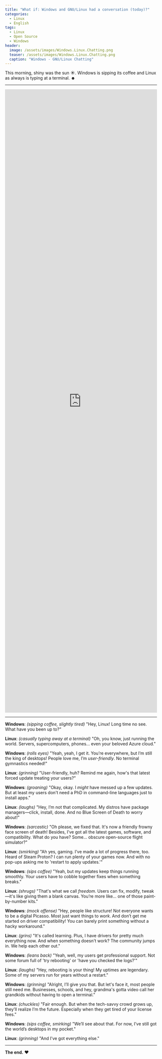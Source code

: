 ```yaml
---
title: "What if: Windows and GNU/Linux had a conversation (today)?"
categories:
  - Linux
  - English
tags:
  - Linux
  - Open Source
  - Windows
header:
  image: /assets/images/Windows.Linux.Chatting.png
  teaser: /assets/images/Windows.Linux.Chatting.png
  caption: "Windows - GNU/Linux Chatting"
---
```


This morning, shiny was the sun ☀. Windows is sipping its coffee and Linux as always is typing at a terminal. ☻

---

<iframe src="https://www.linkedin.com/embed/feed/update/urn:li:ugcPost:7244422070447595520" height="2057" width="504" frameborder="0" allowfullscreen="" title="Embedded post"></iframe>

---

**Windows**: *(sipping coffee, slightly tired)* "Hey, Linux! Long time no see. What have you been up to?"

**Linux**: *(casually typing away at a terminal)* "Oh, you know, just running the world. Servers, supercomputers, phones… even your beloved Azure cloud."

**Windows**: *(rolls eyes)* "Yeah, yeah, I get it. You’re everywhere, but I’m still the king of desktops! People love me, I’m *user-friendly*. No terminal gymnastics needed!"

**Linux**: *(grinning)* "User-friendly, huh? Remind me again, how's that latest forced update treating your users?"

**Windows**: *(groaning)* "Okay, okay. I *might* have messed up a few updates. But at least my users don't need a PhD in command-line languages just to install apps."

**Linux**: *(laughs)* "Hey, I’m not that complicated. My distros have package managers—click, install, done. And no Blue Screen of Death to worry about!"

**Windows**: *(sarcastic)* "Oh please, we fixed that. It's now a friendly frowny face screen of death! Besides, I’ve got all the latest games, software, and compatibility. What do you have? Some... obscure open-source flight simulator?"

**Linux**: *(smirking)* "Ah yes, gaming. I’ve made a lot of progress there, too. Heard of Steam Proton? I can run plenty of your games now. And with no pop-ups asking me to 'restart to apply updates.'"

**Windows**: *(sips coffee)* "Yeah, but my updates keep things running smoothly. Your users have to cobble together fixes when something breaks."

**Linux**: *(shrugs)* "That's what we call *freedom*. Users can fix, modify, tweak—it's like giving them a blank canvas. You’re more like... one of those paint-by-number kits."

**Windows**: *(mock offense)* "Hey, people like structure! Not everyone wants to be a digital Picasso. Most just want things to *work*. And don’t get me started on driver compatibility! You can barely print something without a hacky workaround."

**Linux**: *(grins)* "It's called learning. Plus, I have drivers for pretty much everything now. And when something doesn't work? The community jumps in. We help each other out."

**Windows**: *(leans back)* "Yeah, well, my users get professional support. Not some forum full of 'try rebooting' or 'have you checked the logs?'"

**Linux**: *(laughs)* "Hey, rebooting is your thing! My uptimes are legendary. Some of my servers run for years without a restart."

**Windows**: *(grinning)* "Alright, I’ll give you that. But let's face it, most people still need me. Businesses, schools, and hey, grandma's gotta video call her grandkids without having to open a terminal."

**Linux**: *(chuckles)* "Fair enough. But when the tech-savvy crowd grows up, they’ll realize I’m the future. Especially when they get tired of your license fees."

**Windows**: *(sips coffee, smirking)* "We’ll see about that. For now, I’ve still got the world’s desktops in my pocket."

**Linux**: *(grinning)* "And I’ve got everything else."

---

**The end.** ❤

